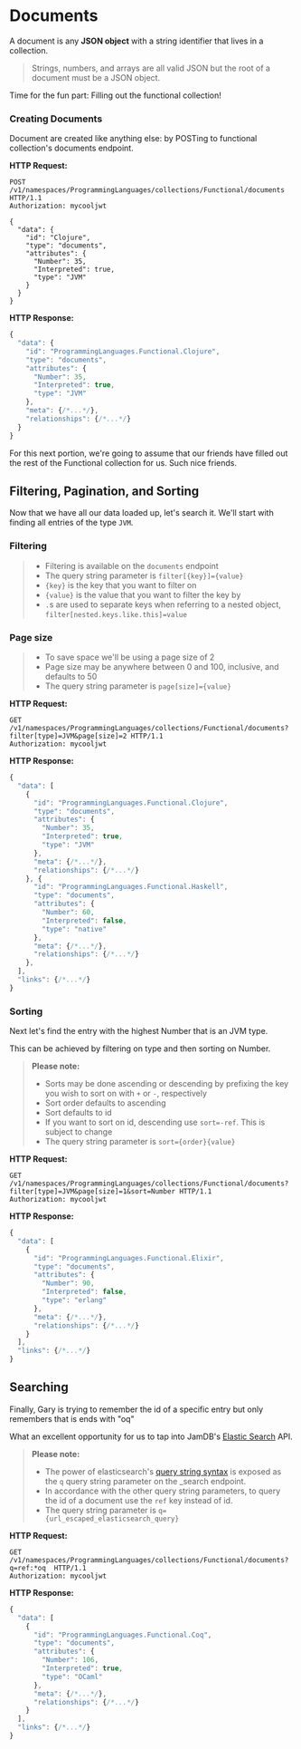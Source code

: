 # Documents

A document is any **JSON object** with a string identifier that lives in a
collection.

> Strings, numbers, and arrays are all valid JSON but the root of a
document must be a JSON object.

Time for the fun part: Filling out the functional collection!

### Creating Documents
Document are created like anything else: by POSTing to functional
collection's documents endpoint.

__HTTP Request:__

```http
POST /v1/namespaces/ProgrammingLanguages/collections/Functional/documents HTTP/1.1
Authorization: mycooljwt

{
  "data": {
    "id": "Clojure",
    "type": "documents",
    "attributes": {
      "Number": 35,
      "Interpreted": true,
      "type": "JVM"
    }
  }
}
```

__HTTP Response:__

```javascript
{
  "data": {
    "id": "ProgrammingLanguages.Functional.Clojure",
    "type": "documents",
    "attributes": {
      "Number": 35,
      "Interpreted": true,
      "type": "JVM"
    },
    "meta": {/*...*/},
    "relationships": {/*...*/}
  }
}
```

For this next portion, we're going to assume that our friends have filled
out the rest of the Functional collection for us. Such nice friends.

## Filtering, Pagination, and Sorting

Now that we have all our data loaded up, let's search it. We'll start with
finding all entries of the type `JVM`.

### Filtering
> - Filtering is available on the `documents` endpoint
> - The query string parameter is `filter[{key}]={value}`
> - `{key}` is the key that you want to filter on
> - `{value}` is the value that you want to filter the key by
> - `.`s are used to separate keys when referring to a nested object,
`filter[nested.keys.like.this]=value`

### Page size
> - To save space we'll be using a page size of 2
> - Page size may be anywhere between 0 and 100, inclusive, and defaults to
50
> - The query string parameter is `page[size]={value}`

__HTTP Request:__

```http
GET /v1/namespaces/ProgrammingLanguages/collections/Functional/documents?filter[type]=JVM&page[size]=2 HTTP/1.1
Authorization: mycooljwt
```

__HTTP Response:__

```javascript
{
  "data": [
    {
      "id": "ProgrammingLanguages.Functional.Clojure",
      "type": "documents",
      "attributes": {
        "Number": 35,
        "Interpreted": true,
        "type": "JVM"
      },
      "meta": {/*...*/},
      "relationships": {/*...*/}
    }, {
      "id": "ProgrammingLanguages.Functional.Haskell",
      "type": "documents",
      "attributes": {
        "Number": 60,
        "Interpreted": false,
        "type": "native"
      },
      "meta": {/*...*/},
      "relationships": {/*...*/}
    },
  ],
  "links": {/*...*/}
}
```
### Sorting
Next let's find the entry with the highest Number that is an JVM type.

This can be achieved by filtering on type and then sorting on Number.

> __Please note:__
>
> - Sorts may be done ascending or descending by prefixing the key you wish
to sort on with `+` or `-`, respectively
> - Sort order defaults to ascending
> - Sort defaults to id
> - If you want to sort on id, descending use `sort=-ref`. This is subject
to change
> - The query string parameter is `sort={order}{value}`

__HTTP Request:__

```http
GET /v1/namespaces/ProgrammingLanguages/collections/Functional/documents?filter[type]=JVM&page[size]=1&sort=Number HTTP/1.1
Authorization: mycooljwt
```

__HTTP Response:__

```javascript
{
  "data": [
    {
      "id": "ProgrammingLanguages.Functional.Elixir",
      "type": "documents",
      "attributes": {
        "Number": 90,
        "Interpreted": false,
        "type": "erlang"
      },
      "meta": {/*...*/},
      "relationships": {/*...*/}
    }
  ],
  "links": {/*...*/}
}
```

## Searching
Finally, Gary is trying to remember the id of a specific entry but only
remembers that is ends with "oq"

What an excellent opportunity for us to tap into JamDB's [Elastic Search](
https://www.elastic.co/products/elasticsearch) API.

> __Please note:__
>
> - The power of elasticsearch's [query string syntax](
https://www.elastic.co/guide/en/elasticsearch/reference/current/query-dsl-query-string-query.html#query-string-syntax)
is exposed as the `q` query string parameter on the _search endpoint.
> - In accordance with the other query string parameters, to query the id
of a document use the `ref` key instead of id.
> - The query string parameter is `q={url_escaped_elasticsearch_query}`

__HTTP Request:__

```http
GET /v1/namespaces/ProgrammingLanguages/collections/Functional/documents?q=ref:*oq  HTTP/1.1
Authorization: mycooljwt
```

__HTTP Response:__

```javascript
{
  "data": [
    {
      "id": "ProgrammingLanguages.Functional.Coq",
      "type": "documents",
      "attributes": {
        "Number": 106,
        "Interpreted": true,
        "type": "OCaml"
      },
      "meta": {/*...*/},
      "relationships": {/*...*/}
    }
  ],
  "links": {/*...*/}
}
```
